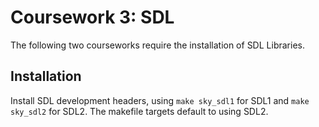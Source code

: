 # Coursework 3: SDL 

The following two courseworks require the installation of SDL Libraries.

## Installation

Install SDL development headers, using `make sky_sdl1` for SDL1 and `make sky_sdl2` for SDL2.
The makefile targets default to using SDL2.
